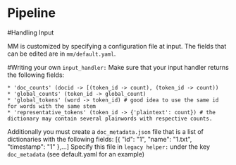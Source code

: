 # Pipeline




#Handling Input

MM is customized by specifying a configuration file at input. The fields that can be edited are in `mm/default.yaml`.

#Writing your own `input_handler:`
Make sure that your input handler returns the following fields:

    * 'doc_counts' (docid -> [(token_id -> count), (token_id -> count))
    * 'global_counts' (token_id -> global_count)
    * 'global_tokens' (word -> token_id) # good idea to use the same id for words with the same stem
    * 'representative_tokens' (token_id -> {'plaintext': count}) # the dictionary may contain several plainwords with respective counts. 

Additionally you must create a `doc_metadata.json` file that is a list of dictionaries with the following fields:
	[{
        "id": "1",
        "name": "1.txt",
        "timestamp": "1"
    },...]
Specify this file in `legacy helper:` under the key `doc_metadata` (see default.yaml for an example)

